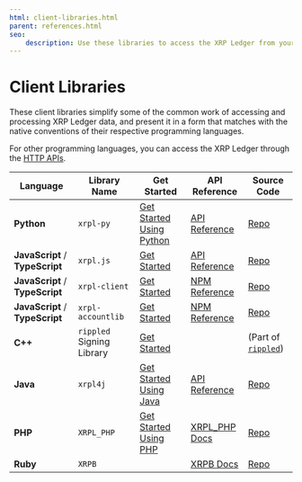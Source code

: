 ```yaml
---
html: client-libraries.html
parent: references.html
seo:
    description: Use these libraries to access the XRP Ledger from your programming language of choice.
---
```

# Client Libraries

These client libraries simplify some of the common work of accessing and processing XRP Ledger data, and present it in a form that matches with the native conventions of their respective programming languages.

For other programming languages, you can access the XRP Ledger through the [HTTP APIs](http-websocket-apis/index.md).

| Language                        | Library Name              | Get Started | API Reference | Source Code |
|---------------------------------|---------------------------|-------------|--------------|-------------|
| **Python**                      | `xrpl-py`                 | [Get Started Using Python](../tutorials/python/build-apps/get-started.md) | [API Reference](https://xrpl-py.readthedocs.io/) | [Repo](https://github.com/XRPLF/xrpl-py) |
| **JavaScript** / **TypeScript** | `xrpl.js`                 | [Get Started](../tutorials/javascript/build-apps/get-started.md) |  [API Reference](https://js.xrpl.org/) | [Repo](https://github.com/XRPLF/xrpl.js) |
| **JavaScript** / **TypeScript** | `xrpl-client`             | [Get Started](https://jsfiddle.net/WietseWind/35az6p1b/) |  [NPM Reference](https://www.npmjs.com/package/xrpl-client) | [Repo](https://github.com/XRPL-Labs/xrpl-client) |
| **JavaScript** / **TypeScript** | `xrpl-accountlib`         | [Get Started](https://jsfiddle.net/WietseWind/gkefpnu0/) |  [NPM Reference](https://www.npmjs.com/package/xrpl-accountlib) | [Repo](https://github.com/WietseWind/xrpl-accountlib) |
| **C++**                         | `rippled` Signing Library | [Get Started](https://github.com/XRPLF/rippled/tree/develop/Builds/linux#signing-library) |  | (Part of [`rippled`](https://github.com/XRPLF/rippled/)) |
| **Java**                        | `xrpl4j`                  | [Get Started Using Java](../tutorials/java/get-started.md) | [API Reference](https://javadoc.io/doc/org.xrpl/) | [Repo](https://github.com/XRPLF/xrpl4j) |
| **PHP**                         | `XRPL_PHP`                | [Get Started Using PHP](../tutorials/php/get-started.md) | [XRPL_PHP Docs](https://alexanderbuzz.github.io/xrpl-php-docs/) | [Repo](https://github.com/AlexanderBuzz/xrpl-php) |
| **Ruby**                         | `XRPB`                |  | [XRPB Docs](https://www.rubydoc.info/gems/xrbp) | [Repo](https://github.com/DevNullProd/XRBP) |
